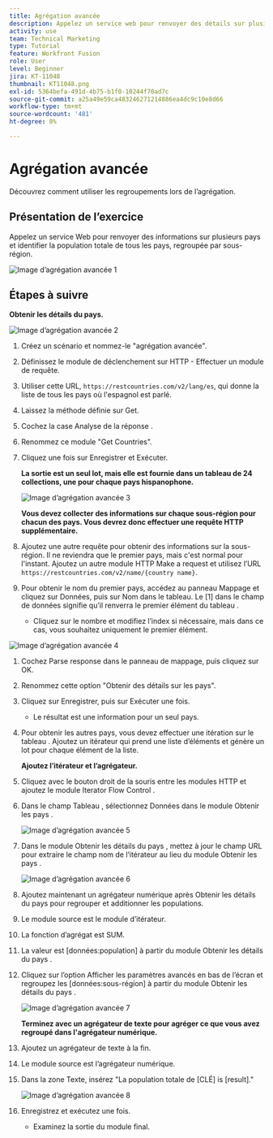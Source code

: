 ```yaml
---
title: Agrégation avancée
description: Appelez un service web pour renvoyer des détails sur plusieurs pays et identifier la population, regroupée par sous-région.
activity: use
team: Technical Marketing
type: Tutorial
feature: Workfront Fusion
role: User
level: Beginner
jira: KT-11048
thumbnail: KT11048.png
exl-id: 5364befa-491d-4b75-b1f0-10244f70ad7c
source-git-commit: a25a49e59ca483246271214886ea4dc9c10e8d66
workflow-type: tm+mt
source-wordcount: '481'
ht-degree: 0%

---
```


# Agrégation avancée

Découvrez comment utiliser les regroupements lors de l’agrégation.

## Présentation de l’exercice

Appelez un service Web pour renvoyer des informations sur plusieurs pays et identifier la population totale de tous les pays, regroupée par sous-région.

![Image d’agrégation avancée 1](../12-exercises/assets/advanced-aggregation-walkthrough-1.png)

## Étapes à suivre

**Obtenir les détails du pays.**

![Image d’agrégation avancée 2](../12-exercises/assets/advanced-aggregation-walkthrough-2.png)

1. Créez un scénario et nommez-le &quot;agrégation avancée&quot;.
1. Définissez le module de déclenchement sur HTTP - Effectuer un module de requête.
1. Utiliser cette URL, `https://restcountries.com/v2/lang/es`, qui donne la liste de tous les pays où l&#39;espagnol est parlé.
1. Laissez la méthode définie sur Get.
1. Cochez la case Analyse de la réponse .
1. Renommez ce module &quot;Get Countries&quot;.
1. Cliquez une fois sur Enregistrer et Exécuter.

   **La sortie est un seul lot, mais elle est fournie dans un tableau de 24 collections, une pour chaque pays hispanophone.**

   ![Image d’agrégation avancée 3](../12-exercises/assets/advanced-aggregation-walkthrough-3.png)

   **Vous devez collecter des informations sur chaque sous-région pour chacun des pays. Vous devrez donc effectuer une requête HTTP supplémentaire.**

1. Ajoutez une autre requête pour obtenir des informations sur la sous-région. Il ne reviendra que le premier pays, mais c&#39;est normal pour l&#39;instant. Ajoutez un autre module HTTP Make a request et utilisez l’URL `https://restcountries.com/v2/name/{country name}`.
1. Pour obtenir le nom du premier pays, accédez au panneau Mappage et cliquez sur Données, puis sur Nom dans le tableau. Le [1] dans le champ de données signifie qu’il renverra le premier élément du tableau .

   + Cliquez sur le nombre et modifiez l’index si nécessaire, mais dans ce cas, vous souhaitez uniquement le premier élément.

![Image d’agrégation avancée 4](../12-exercises/assets/advanced-aggregation-walkthrough-4.png)

1. Cochez Parse response dans le panneau de mappage, puis cliquez sur OK.
1. Renommez cette option &quot;Obtenir des détails sur les pays&quot;.
1. Cliquez sur Enregistrer, puis sur Exécuter une fois.

   + Le résultat est une information pour un seul pays.

1. Pour obtenir les autres pays, vous devez effectuer une itération sur le tableau . Ajoutez un itérateur qui prend une liste d’éléments et génère un lot pour chaque élément de la liste.

   **Ajoutez l’itérateur et l’agrégateur.**

1. Cliquez avec le bouton droit de la souris entre les modules HTTP et ajoutez le module Iterator Flow Control .
1. Dans le champ Tableau , sélectionnez Données dans le module Obtenir les pays .

   ![Image d’agrégation avancée 5](../12-exercises/assets/advanced-aggregation-walkthrough-5.png)

1. Dans le module Obtenir les détails du pays , mettez à jour le champ URL pour extraire le champ nom de l’itérateur au lieu du module Obtenir les pays .

   ![Image d’agrégation avancée 6](../12-exercises/assets/advanced-aggregation-walkthrough-6.png)

1. Ajoutez maintenant un agrégateur numérique après Obtenir les détails du pays pour regrouper et additionner les populations.
1. Le module source est le module d’itérateur.
1. La fonction d’agrégat est SUM.
1. La valeur est [données:population] à partir du module Obtenir les détails du pays .
1. Cliquez sur l’option Afficher les paramètres avancés en bas de l’écran et regroupez les [données:sous-région] à partir du module Obtenir les détails du pays .

   ![Image d’agrégation avancée 7](../12-exercises/assets/advanced-aggregation-walkthrough-7.png)

   **Terminez avec un agrégateur de texte pour agréger ce que vous avez regroupé dans l&#39;agrégateur numérique.**

1. Ajoutez un agrégateur de texte à la fin.
1. Le module source est l’agrégateur numérique.
1. Dans la zone Texte, insérez &quot;La population totale de [CLÉ] is [result].&quot;

   ![Image d’agrégation avancée 8](../12-exercises/assets/advanced-aggregation-walkthrough-8.png)

1. Enregistrez et exécutez une fois.

   + Examinez la sortie du module final.
